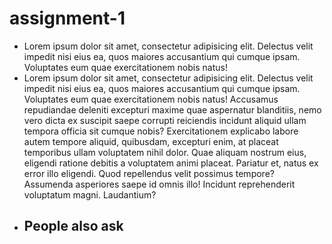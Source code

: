 # assignment-1
 * Lorem ipsum dolor sit amet, consectetur adipisicing elit. Delectus velit impedit nisi eius ea, quos maiores accusantium qui cumque ipsam. Voluptates eum quae exercitationem nobis natus!
 * Lorem ipsum dolor sit amet, consectetur adipisicing elit. Delectus velit impedit nisi eius ea, quos maiores accusantium qui cumque ipsam. Voluptates eum quae exercitationem nobis natus! Accusamus repudiandae deleniti excepturi maxime quae aspernatur blanditiis, nemo vero dicta ex suscipit saepe corrupti reiciendis incidunt aliquid ullam tempora officia sit cumque nobis? Exercitationem explicabo labore autem tempore aliquid, quibusdam, excepturi enim, at placeat temporibus ullam voluptatem nihil dolor. Quae aliquam nostrum eius, eligendi ratione debitis a voluptatem animi placeat. Pariatur et, natus ex error illo eligendi. Quod repellendus velit possimus tempore? Assumenda asperiores saepe id omnis illo! Incidunt reprehenderit voluptatum magni. Laudantium?
 * ## People also ask
